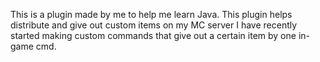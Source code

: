 This is a plugin made by me to help me learn Java. 
This plugin helps distribute and give out custom items on my MC server
I have recently started making custom commands that give out a certain item by one in-game cmd.
